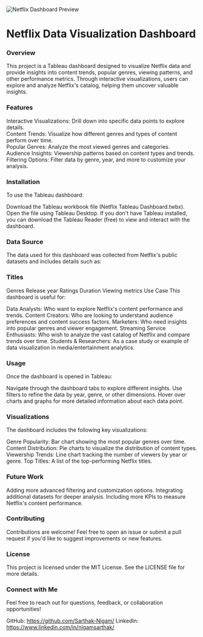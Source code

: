 ![Netflix Dashboard Preview]()

# Netflix Data Visualization Dashboard

### Overview
This project is a Tableau dashboard designed to visualize Netflix data and provide insights into content trends, popular genres, viewing patterns, and other performance metrics. Through interactive visualizations, users can explore and analyze Netflix's catalog, helping them uncover valuable insights.  <br>

### Features
Interactive Visualizations: Drill down into specific data points to explore details.  <br>
Content Trends: Visualize how different genres and types of content perform over time.  <br>
Popular Genres: Analyze the most viewed genres and categories.  <br>
Audience Insights: Viewership patterns based on content types and trends.  <br>
Filtering Options: Filter data by genre, year, and more to customize your analysis.  <br>

### Installation
To use the Tableau dashboard:

Download the Tableau workbook file (Netflix Tableau Dashboard.twbx).
Open the file using Tableau Desktop.
If you don't have Tableau installed, you can download the Tableau Reader (free) to view and interact with the dashboard.

### Data Source
The data used for this dashboard was collected from Netflix's public datasets and includes details such as:

### Titles
Genres
Release year
Ratings
Duration
Viewing metrics
Use Case
This dashboard is useful for:

Data Analysts: Who want to explore Netflix's content performance and trends.
Content Creators: Who are looking to understand audience preferences and content success factors.
Marketers: Who need insights into popular genres and viewer engagement.
Streaming Service Enthusiasts: Who wish to analyze the vast catalog of Netflix and compare trends over time.
Students & Researchers: As a case study or example of data visualization in media/entertainment analytics.

### Usage
Once the dashboard is opened in Tableau:

Navigate through the dashboard tabs to explore different insights.
Use filters to refine the data by year, genre, or other dimensions.
Hover over charts and graphs for more detailed information about each data point.

### Visualizations
The dashboard includes the following key visualizations:

Genre Popularity: Bar chart showing the most popular genres over time.
Content Distribution: Pie charts to visualize the distribution of content types.
Viewership Trends: Line chart tracking the number of viewers by year or genre.
Top Titles: A list of the top-performing Netflix titles.

### Future Work
Adding more advanced filtering and customization options.
Integrating additional datasets for deeper analysis.
Including more KPIs to measure Netflix's content performance.

### Contributing
Contributions are welcome! Feel free to open an issue or submit a pull request if you'd like to suggest improvements or new features.

### License
This project is licensed under the MIT License. See the LICENSE file for more details.

### Connect with Me
Feel free to reach out for questions, feedback, or collaboration opportunities!

GitHub: https://github.com/Sarthak-Nigam/
LinkedIn: https://www.linkedin.com/in/nigamsarthak/
